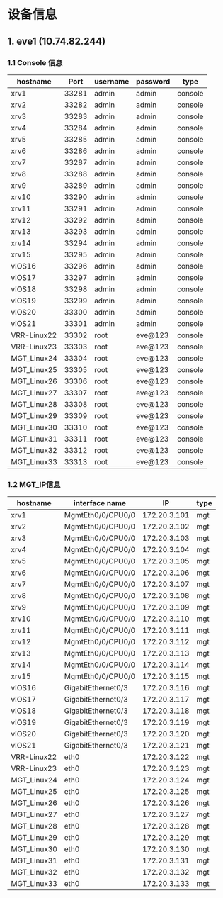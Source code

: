 # 设备信息
## 1. eve1 (10.74.82.244)

### 1.1 Console 信息
hostname | Port | username | password    | type
---------|------|----------|-------------| ---
xrv1     | 33281| admin    | admin| console
xrv2     | 33282| admin    | admin| console
xrv3     | 33283| admin    | admin| console
xrv4     | 33284| admin    | admin| console
xrv5     | 33285| admin    | admin| console
xrv6     | 33286| admin    | admin| console
xrv7     | 33287| admin    | admin| console
xrv8     | 33288| admin    | admin| console
xrv9     | 33289| admin    | admin| console
xrv10    | 33290| admin    | admin| console
xrv11    | 33291| admin    | admin| console
xrv12    | 33292| admin    | admin| console
xrv13    | 33293| admin    | admin| console
xrv14    | 33294| admin    | admin| console
xrv15    | 33295| admin    | admin| console
vIOS16   | 33296| admin    | admin| console
vIOS17    | 33297| admin    | admin| console
vIOS18    | 33298| admin    | admin| console
vIOS19    | 33299| admin    | admin| console
vIOS20   | 33300| admin    | admin| console
vIOS21    | 33301| admin    | admin| console
VRR-Linux22    | 33302| root    | eve@123| console
VRR-Linux23    | 33303| root    | eve@123| console
MGT_Linux24    | 33304| root    | eve@123| console
MGT_Linux25    | 33305| root    | eve@123| console
MGT_Linux26    | 33306| root    | eve@123| console
MGT_Linux27    | 33307| root    | eve@123| console
MGT_Linux28    | 33308| root    | eve@123| console
MGT_Linux29    | 33309| root    | eve@123| console
MGT_Linux30    | 33310| root    | eve@123| console
MGT_Linux31    | 33311| root    | eve@123| console
MGT_Linux32    | 33312| root    | eve@123| console
MGT_Linux33    | 33313| root    | eve@123| console

### 1.2 MGT_IP信息
hostname      | interface name | IP           | type
--------------| ---------------|--------------| ----
xrv1  | MgmtEth0/0/CPU0/0      | 172.20.3.101 | mgt
xrv2  | MgmtEth0/0/CPU0/0      | 172.20.3.102 | mgt 
xrv3  | MgmtEth0/0/CPU0/0      | 172.20.3.103 | mgt
xrv4  | MgmtEth0/0/CPU0/0      | 172.20.3.104 | mgt
xrv5  | MgmtEth0/0/CPU0/0      | 172.20.3.105 | mgt 
xrv6  | MgmtEth0/0/CPU0/0      | 172.20.3.106 | mgt 
xrv7  | MgmtEth0/0/CPU0/0      | 172.20.3.107 | mgt 
xrv8  | MgmtEth0/0/CPU0/0      | 172.20.3.108 | mgt 
xrv9  | MgmtEth0/0/CPU0/0      | 172.20.3.109 | mgt 
xrv10 | MgmtEth0/0/CPU0/0      | 172.20.3.110 | mgt 
xrv11 | MgmtEth0/0/CPU0/0      | 172.20.3.111 | mgt 
xrv12 | MgmtEth0/0/CPU0/0      | 172.20.3.112 | mgt 
xrv13 | MgmtEth0/0/CPU0/0      | 172.20.3.113 | mgt 
xrv14 | MgmtEth0/0/CPU0/0      | 172.20.3.114 | mgt 
xrv15 | MgmtEth0/0/CPU0/0      | 172.20.3.115 | mgt 
vIOS16| GigabitEthernet0/3      | 172.20.3.116| mgt  
vIOS17| GigabitEthernet0/3      | 172.20.3.117 | mgt 
vIOS18| GigabitEthernet0/3      | 172.20.3.118 | mgt 
vIOS19| GigabitEthernet0/3      | 172.20.3.119 | mgt 
vIOS20| GigabitEthernet0/3      | 172.20.3.120 | mgt  
vIOS21| GigabitEthernet0/3      | 172.20.3.121 | mgt
VRR-Linux22|eth0                | 172.20.3.122 | mgt
VRR-Linux23|eth0                | 172.20.3.123 | mgt
MGT_Linux24|eth0                | 172.20.3.124 | mgt
MGT_Linux25|eth0                | 172.20.3.125 | mgt
MGT_Linux26|eth0                | 172.20.3.126 | mgt
MGT_Linux27|eth0                | 172.20.3.127 | mgt
MGT_Linux28|eth0                | 172.20.3.128| mgt
MGT_Linux29|eth0                | 172.20.3.129| mgt
MGT_Linux30|eth0                | 172.20.3.130| mgt
MGT_Linux31|eth0                | 172.20.3.131| mgt
MGT_Linux32|eth0                | 172.20.3.132| mgt
MGT_Linux33|eth0                | 172.20.3.133| mgt
